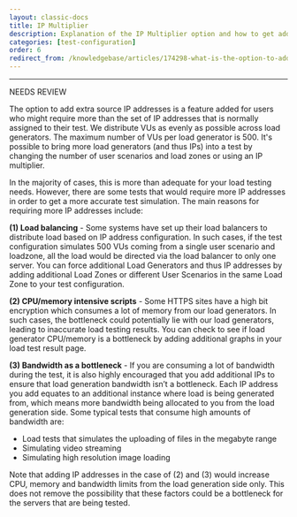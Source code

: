 ```yaml
---
layout: classic-docs
title: IP Multiplier
description: Explanation of the IP Multiplier option and how to get additional IPs in your load test.
categories: [test-configuration]
order: 6
redirect_from: /knowledgebase/articles/174298-what-is-the-option-to-add-extra-ip-addresses-for
---
```


***

NEEDS REVIEW

The option to add extra source IP addresses is a feature added for users who might require more than the set of IP addresses that is normally assigned to their test. We distribute VUs as evenly as possible across load generators. The maximum number of VUs per load generator is 500. It's possible to bring more load generators (and thus IPs) into a test by changing the number of user scenarios and load zones or using an IP multiplier.

In the majority of cases, this is more than adequate for your load testing needs. However, there are some tests that would require more IP addresses in order to get a more accurate test simulation. The main reasons for requiring more IP addresses include:

**(1) Load balancing** - Some systems have set up their load balancers to distribute load based on IP address configuration. In such cases, if the test configuration simulates 500 VUs coming from a single user scenario and loadzone, all the load would be directed via the load balancer to only one server. You can force additional Load Generators and thus IP addresses by adding additional Load Zones or different User Scenarios in the same Load Zone to your test configuration.

**(2) CPU/memory intensive scripts** - Some HTTPS sites have a high bit encryption which consumes a lot of memory from our load generators. In such cases, the bottleneck could potentially lie with our load generators, leading to inaccurate load testing results. You can check to see if load generator CPU/memory is a bottleneck by adding additional graphs in your load test result page.

**(3) Bandwidth as a bottleneck** - If you are consuming a lot of bandwidth during the test, it is also highly encouraged that you add additional IPs to ensure that load generation bandwidth isn’t a bottleneck. Each IP address you add equates to an additional instance where load is being generated from, which means more bandwidth being allocated to you from the load generation side. Some typical tests that consume high amounts of bandwidth are:

- Load tests that simulates the uploading of files in the megabyte range
- Simulating video streaming
- Simulating high resolution image loading

Note that adding IP addresses in the case of (2) and (3) would increase CPU, memory and bandwidth limits from the load generation side only. This does not remove the possibility that these factors could be a bottleneck for the servers that are being tested.

